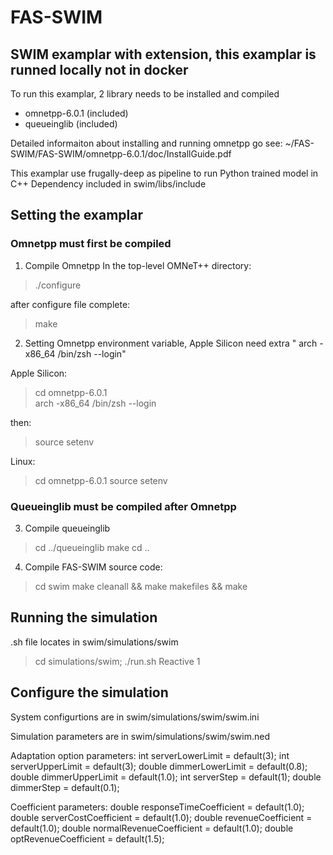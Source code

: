 # FAS-SWIM
## SWIM examplar with extension, this examplar is runned locally not in docker

To run this examplar, 2 library needs to be installed and compiled
- omnetpp-6.0.1 (included)
- queueinglib   (included)

Detailed informaiton about installing and running omnetpp go see:
    ~/FAS-SWIM/FAS-SWIM/omnetpp-6.0.1/doc/InstallGuide.pdf

This examplar use frugally-deep as pipeline to run Python trained model in C++
Dependency included in swim/libs/include

## Setting the examplar

### Omnetpp must first be compiled
1. Compile Omnetpp 
In the top-level OMNeT++ directory:
>./configure

after configure file complete:
>make

2. Setting Omnetpp environment variable, Apple Silicon need extra " arch -x86_64 /bin/zsh --login"

Apple Silicon:
> cd omnetpp-6.0.1                       
arch -x86_64 /bin/zsh --login

then:
>source setenv

Linux:
>cd omnetpp-6.0.1
source setenv

### Queueinglib must be compiled after Omnetpp 
3. Compile queueinglib
>cd ../queueinglib
make
cd ..

4. Compile FAS-SWIM source code:
>cd swim
make cleanall && make makefiles && make


## Running the simulation
.sh file locates in swim/simulations/swim

> cd simulations/swim;
./run.sh Reactive 1



## Configure the simulation
System configurtions are in swim/simulations/swim/swim.ini




Simulation parameters are in swim/simulations/swim/swim.ned

Adaptation option parameters:
int serverLowerLimit = default(3); 
int serverUpperLimit = default(3); 
double dimmerLowerLimit = default(0.8);
double dimmerUpperLimit = default(1.0);
int serverStep = default(1);
double dimmerStep = default(0.1);

Coefficient parameters:
double responseTimeCoefficient = default(1.0);
double serverCostCoefficient = default(1.0);
double revenueCoefficient = default(1.0);
double normalRevenueCoefficient = default(1.0);
double optRevenueCoefficient = default(1.5);